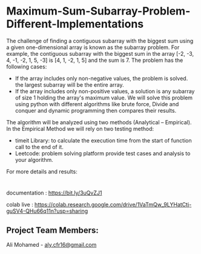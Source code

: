 # Maximum-Sum-Subarray-Problem-Different-Implementations

The challenge of finding a contiguous subarray with the biggest sum using a given one-dimensional array is known as the subarray problem. For example, the contiguous subarray with the biggest sum in the array [-2, -3, 4, -1, -2, 1, 5, -3] is [4, 1, -2, 1, 5] and the sum is 7.
The problem has the following cases:
-	If the array includes only non-negative values, the problem is solved. the largest subarray will be the entire array.
-	If the array includes only non-positive values, a solution is any subarray of size 1 holding the array's maximum value.
We will solve this problem using python with different algorithms like brute force, Divide and conquer and dynamic programming then compares their results.

The algorithm will be analyzed using two methods (Analytical – Empirical). In the Empirical Method we will rely on two testing method:
-	timeit Library: to calculate the execution time from the start of function call to the end of it.
-	Leetcode: problem solving platform provide test cases and analysis to your algorithm.

For more details and results:
#
documentation : https://bit.ly/3uQvZJ1

colab live : https://colab.research.google.com/drive/1VaTmQw_9LYHatCtj-guSV4-QHu66q11n?usp=sharing 

## Project Team Members:
 Ali Mohamed - aly.cfr16@gmail.com
